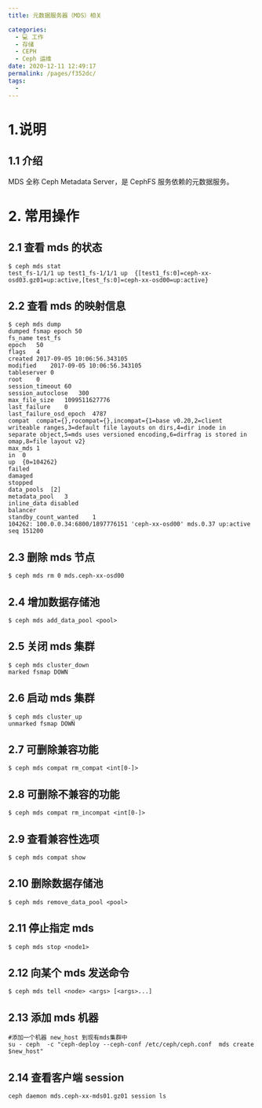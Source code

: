 ```yaml
---
title: 元数据服务器（MDS）相关

categories: 
  - 💻 工作
  - 存储
  - CEPH
  - Ceph 运维
date: 2020-12-11 12:49:17
permalink: /pages/f352dc/
tags: 
  - 
---
```

# 1.说明
## 1.1 介绍
MDS 全称 Ceph Metadata Server，是 CephFS 服务依赖的元数据服务。

# 2. 常用操作
## 2.1 查看 mds 的状态
```plain
$ ceph mds stat
test_fs-1/1/1 up test1_fs-1/1/1 up  {[test1_fs:0]=ceph-xx-osd03.gz01=up:active,[test_fs:0]=ceph-xx-osd00=up:active}
```

## 2.2 查看 mds 的映射信息
```plain
$ ceph mds dump
dumped fsmap epoch 50
fs_name	test_fs
epoch	50
flags	4
created	2017-09-05 10:06:56.343105
modified	2017-09-05 10:06:56.343105
tableserver	0
root	0
session_timeout	60
session_autoclose	300
max_file_size	1099511627776
last_failure	0
last_failure_osd_epoch	4787
compat	compat={},rocompat={},incompat={1=base v0.20,2=client writeable ranges,3=default file layouts on dirs,4=dir inode in separate object,5=mds uses versioned encoding,6=dirfrag is stored in omap,8=file layout v2}
max_mds	1
in	0
up	{0=104262}
failed
damaged
stopped
data_pools	[2]
metadata_pool	3
inline_data	disabled
balancer
standby_count_wanted	1
104262:	100.0.0.34:6800/1897776151 'ceph-xx-osd00' mds.0.37 up:active seq 151200
```

## 2.3 删除 mds 节点
```plain
$ ceph mds rm 0 mds.ceph-xx-osd00
```

## 2.4 增加数据存储池
```plain
$ ceph mds add_data_pool <pool>
```

## 2.5 关闭 mds 集群
```plain
$ ceph mds cluster_down
marked fsmap DOWN
```

## 2.6 启动 mds 集群
```plain
$ ceph mds cluster_up
unmarked fsmap DOWN
```

## 2.7  可删除兼容功能
```plain
$ ceph mds compat rm_compat <int[0-]>
```

## 2.8 可删除不兼容的功能
```plain
$ ceph mds compat rm_incompat <int[0-]>
```

## 2.9 查看兼容性选项
```plain
$ ceph mds compat show
```

## 2.10 删除数据存储池
```plain
$ ceph mds remove_data_pool <pool>
```

## 2.11 停止指定 mds
```plain
$ ceph mds stop <node1>
```

## 2.12 向某个 mds 发送命令
```plain
$ ceph mds tell <node> <args> [<args>...]
```

 

## 2.13 添加 mds 机器
```plain
#添加一个机器 new_host 到现有mds集群中 
su - ceph  -c "ceph-deploy --ceph-conf /etc/ceph/ceph.conf  mds create $new_host"
```

## 2.14 查看客户端 session
```plain
ceph daemon mds.ceph-xx-mds01.gz01 session ls
```
